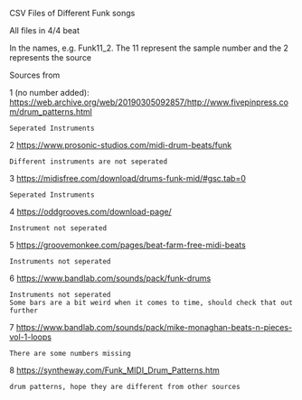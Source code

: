 CSV Files of Different Funk songs 

All files in 4/4 beat

In the names, e.g. Funk11_2. The 11 represent the sample number and the 2 represents the source

Sources from

1 (no number added): https://web.archive.org/web/20190305092857/http://www.fivepinpress.com/drum_patterns.html
    
    Seperated Instruments
2 https://www.prosonic-studios.com/midi-drum-beats/funk

    Different instruments are not seperated
3 https://midisfree.com/download/drums-funk-mid/#gsc.tab=0

    Seperated Instruments
4 https://oddgrooves.com/download-page/
    
    Instrument not seperated
5 https://groovemonkee.com/pages/beat-farm-free-midi-beats

    Instruments not seperated
6 https://www.bandlab.com/sounds/pack/funk-drums
    
    Instruments not seperated
    Some bars are a bit weird when it comes to time, should check that out further
7 https://www.bandlab.com/sounds/pack/mike-monaghan-beats-n-pieces-vol-1-loops
        
    There are some numbers missing
8 https://syntheway.com/Funk_MIDI_Drum_Patterns.htm
        
    drum patterns, hope they are different from other sources